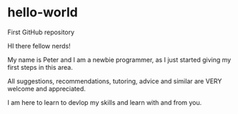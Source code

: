 # hello-world
First GitHub repository

HI there fellow nerds!

My name is Peter and I am a newbie programmer, as I just started giving my first steps in this area.

All suggestions, recommendations, tutoring, advice and similar are VERY welcome and appreciated. 

I am here to learn to devlop my skills and learn with and from you.

